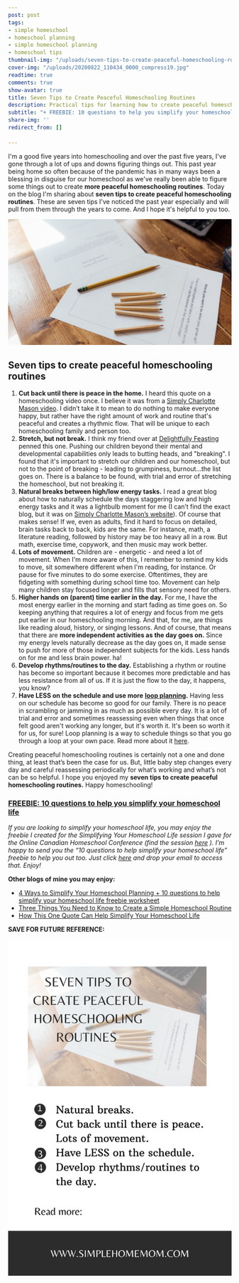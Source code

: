 ```yaml
---
post: post
tags:
- simple homeschool
- homeschool planning
- simple homeschool planning
- homeschool tips
thumbnail-img: "/uploads/seven-tips-to-create-peaceful-homeschooling-routines-shm-2.jpg"
cover-img: "/uploads/20200822_110434_0000_compress19.jpg"
readtime: true
comments: true
show-avatar: true
title: Seven Tips to Create Peaceful Homeschooling Routines
description: Practical tips for learning how to create peaceful homeschooling routines.
subtitle: "+ FREEBIE: 10 questions to help you simplify your homeschool life"
share-img: ''
redirect_from: []

---
```

I'm a good five years into homeschooling and over the past five years, I've gone through a lot of ups and downs figuring things out. This past year being home so often because of the pandemic has in many ways been a blessing in disguise for our homeschool as we've really been able to figure some things out to create **more peaceful homeschooling routines**. Today on the blog I'm sharing about **seven tips to create peaceful homeschooling routines**. These are seven tips I've noticed the past year especially and will pull from them through the years to come. And I hope it's helpful to you too.

![A picture of pencils on top of worksheets.](/uploads/seven-tips-to-create-peaceful-homeschooling-routines-shm-2.jpg "Seven Tips to Create Peaceful Homeschooling Routines SHM")

## Seven tips to create peaceful homeschooling routines

1. **Cut back until there is peace in the home.** I heard this quote on a homeschooling video once. I believe it was from a [Simply Charlotte Mason video](https://simplycharlottemason.com/). I didn’t take it to mean to do nothing to make everyone happy, but rather have the right amount of work and routine that's peaceful and creates a rhythmic flow. That will be unique to each homeschooling family and person too.
2. **Stretch, but not break.** I think my friend over at [Delightfully Feasting](http://www.delightfullyfeasting.com/) penned this one. Pushing our children beyond their mental and developmental capabilities only leads to butting heads, and "breaking". I found that it's important to stretch our children and our homeschool, but not to the point of breaking - leading to grumpiness, burnout...the list goes on. There is a balance to be found, with trial and error of stretching the homeschool, but not breaking it.
3. **Natural breaks between high/low energy tasks.** I read a great blog about how to naturally schedule the days staggering low and high energy tasks and it was a lightbulb moment for me (I can’t find the exact blog, but it was on [Simply Charlotte Mason’s website](http://www.simplycharlottemason.com)). Of course that makes sense! If we, even as adults, find it hard to focus on detailed, brain tasks back to back, kids are the same. For instance, math, a literature reading, followed by history may be too heavy all in a row. But math, exercise time, copywork, and then music may work better.
4. **Lots of movement.** Children are - energetic - and need a lot of movement. When I'm more aware of this, I remember to remind my kids to move, sit somewhere different when I'm reading, for instance. Or pause for five minutes to do some exercise. Oftentimes, they are fidgeting with something during school time too. Movement can help many children stay focused longer and fills that sensory need for others.
5. **Higher hands on (parent) time earlier in the day.** For me, I have the most energy earlier in the morning and start fading as time goes on. So keeping anything that requires a lot of energy and focus from me gets put earlier in our homeschooling morning. And that, for me, are things like reading aloud, history, or singing lessons. And of course, that means that there are **more independent activities as the day goes on.** Since my energy levels naturally decrease as the day goes on, it made sense to push for more of those independent subjects for the kids. Less hands on for me and less brain power. ha!
6. **Develop rhythms/routines to the day.** Establishing a rhythm or routine has become so important because it becomes more predictable and has less resistance from all of us. If it is just the flow to the day, it happens, you know?
7. **Have LESS on the schedule and use more** [**loop planning**](https://www.simplehomemom.com/the-ultimate-stress-free-planning-method-anyone-can-use/)**.** Having less on our schedule has become so good for our family. There is no peace in scrambling or jamming in as much as possible every day. It is a lot of trial and error and sometimes reassessing even when things that once felt good aren't working any longer, but it's worth it. It's been so worth it for us, for sure! Loop planning is a way to schedule things so that you go through a loop at your own pace. Read more about it [here](https://www.simplehomemom.com/the-ultimate-stress-free-planning-method-anyone-can-use/).

Creating peaceful homeschooling routines is certainly not a one and done thing, at least that’s been the case for us. But, little baby step changes every day and careful reassessing periodically for what’s working and what’s not can be so helpful. I hope you enjoyed my **seven tips to create peaceful homeschooling routines.** Happy homeschooling!

### [FREEBIE: 10 questions to help you simplify your homeschool life](https://mailchi.mp/63c04ffdad3a/simplify-your-homeschool-life-session-freebie)

_If you are looking to simplify your homeschool life, you may enjoy the freebie I created for the Simplifying Your Homeschool Life session I gave for the Online Canadian Homeschool Conference (find the session_ [_here_](https://canadianhomeschoolconference.com/aff/42/) _). I’m happy to send you the “10 questions to help simplify your homeschool life” freebie to help you out too. Just click_ [_here_](https://mailchi.mp/63c04ffdad3a/simplify-your-homeschool-life-session-freebie) _and drop your email to access that. Enjoy!_

**Other blogs of mine you may enjoy:**

* [4 Ways to Simplify Your Homeschool Planning + 10 questions to help simplify your homeschool life freebie worksheet](https://www.simplehomemom.com/4-ways-to-simplify-your-homeschool-planning/)
* [Three Things You Need to Know to Create a Simple Homeschool Routine](https://www.simplehomemom.com/three-things-you-need-to-know-to-create-a-simple-homeschool-routine/)
* [How This One Quote Can Help Simplify Your Homeschool Life](https://www.simplehomemom.com/how-this-one-quote-can-help-simplify-your-homeschool-life/)

**SAVE FOR FUTURE REFERENCE:**

![A picture of a planner on a table. Blog overview.](/uploads/seven-tips-to-create-peaceful-homeschooling-routines-shm.jpg "Seven Tips to Create Peaceful Homeschooling Routines SHM")